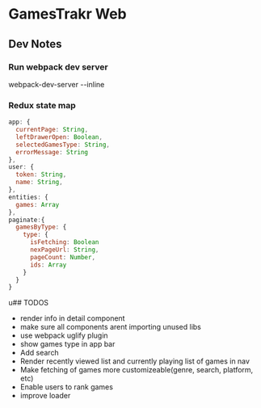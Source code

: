 # GamesTrakr Web
## Dev Notes
### Run webpack dev server
webpack-dev-server --inline

### Redux state map
```javascript
app: {
  currentPage: String,
  leftDrawerOpen: Boolean,
  selectedGamesType: String,
  errorMessage: String
},
user: {
  token: String,
  name: String,
},
entities: {
  games: Array
},
paginate:{
  gamesByType: {
    type: {
      isFetching: Boolean
      nexPageUrl: String,
      pageCount: Number,
      ids: Array
    }
  }
}
```


u## TODOS
* render info in detail component
* make sure all components arent importing unused libs
* use webpack uglify plugin
* show games type in app bar
* Add search
* Render recently viewed list and currently playing list of games in nav
* Make fetching of games more customizeable(genre, search, platform, etc)
* Enable users to rank games
* improve loader

